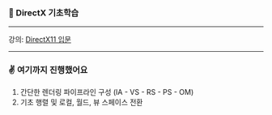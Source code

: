 ### 🌱 DirectX 기초학습
----
강의: [DirectX11 입문](https://www.inflearn.com/course/lecture?courseSlug=directx11-%EA%B2%8C%EC%9E%84%EA%B0%9C%EB%B0%9C-%EB%8F%84%EC%95%BD%EB%B0%98&unitId=148641&tab=curriculum)

---
### ✌️ 여기까지 진행했어요
1. 간단한 렌더링 파이프라인 구성 (IA - VS - RS - PS - OM)
2. 기초 행렬 및 로컬, 월드, 뷰 스페이스 전환
